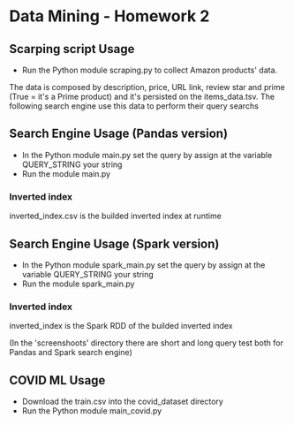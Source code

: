 # Data Mining - Homework 2

## Scarping script Usage
* Run the Python module scraping.py to collect Amazon products' data.

The data is composed by description, price, URL link, review star and prime (True = it's a Prime product) and it's persisted on the items_data.tsv.
The following search engine use this data to perform their query searchs

## Search Engine Usage (Pandas version)
* In the Python module main.py set the query by assign at the variable QUERY_STRING your string
* Run the module main.py

### Inverted index
inverted_index.csv is the builded inverted index at runtime

## Search Engine Usage (Spark version)
* In the Python module spark_main.py set the query by assign at the variable QUERY_STRING your string
* Run the module spark_main.py

### Inverted index
inverted_index is the Spark RDD of the builded inverted index

(In the 'screenshoots' directory there are short and long query test both for Pandas and Spark search engine)

## COVID ML Usage
* Download the train.csv into the covid_dataset directory
* Run the Python module main_covid.py
